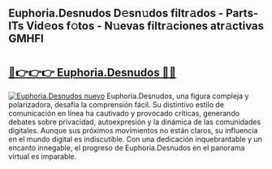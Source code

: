 ## Euphoria.Desnudos D𝚎sn𝚞dos filtr𝚊dos - Parts-lTs Vid𝚎os f𝚘tos - N𝚞evas filtr𝚊ciones atr𝚊ctivas GMHFI

# <h2><a href="http://mbaat0.tromn.icu/?c=Euphoria.Desnudos">🔗👉👉👉 Euphoria.Desnudos 🔗🔗</a></h2>

[![Euphoria.Desnudos nuevo](https://i.imgur.com/pEAQMta.gif)](http://mbaat0.tromn.icu/?c=Euphoria.Desnudos)
Euphoria.Desnudos, una figura compleja y polarizadora, desafía la comprensión fácil. Su distintivo estilo de comunicación en línea ha cautivado y provocado críticas, generando debates sobre privacidad, autoexpresión y la dinámica de las comunidades digitales. Aunque sus próximos movimientos no están claros, su influencia en el mundo digital es indiscutible. Con una dedicación inquebrantable y un encanto innegable, el progreso de Euphoria.Desnudos en el panorama virtual es imparable.
